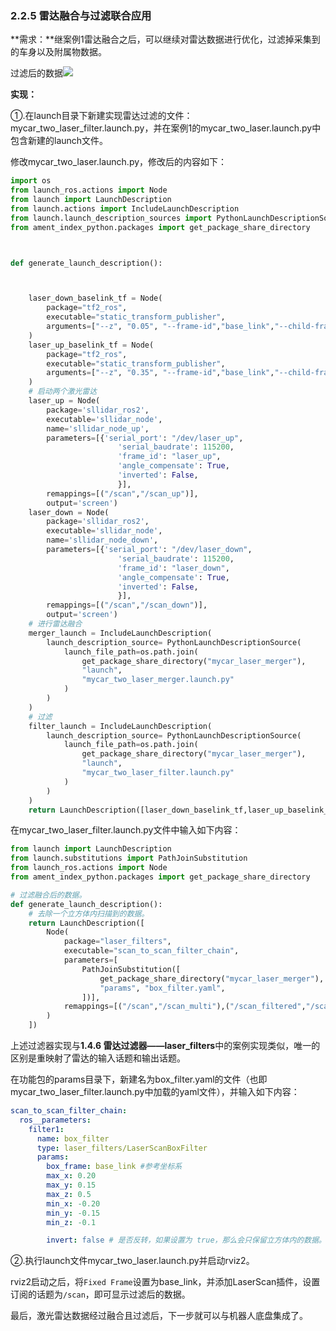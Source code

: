 ### 2.2.5 雷达融合与过滤联合应用

**需求：**继案例1雷达融合之后，可以继续对雷达数据进行优化，过滤掉采集到的车身以及附属物数据。

过滤后的数据![](/assets/1.4.7_04雷达融合后过滤.PNG)

**实现：**

①.在launch目录下新建实现雷达过滤的文件：mycar\_two\_laser\_filter.launch.py，并在案例1的mycar\_two\_laser.launch.py中包含新建的launch文件。

修改mycar\_two\_laser.launch.py，修改后的内容如下：

```py
import os
from launch_ros.actions import Node
from launch import LaunchDescription
from launch.actions import IncludeLaunchDescription
from launch.launch_description_sources import PythonLaunchDescriptionSource
from ament_index_python.packages import get_package_share_directory



def generate_launch_description():



    laser_down_baselink_tf = Node(
        package="tf2_ros",
        executable="static_transform_publisher",
        arguments=["--z", "0.05", "--frame-id","base_link","--child-frame-id","laser_down"]
    )
    laser_up_baselink_tf = Node(
        package="tf2_ros",
        executable="static_transform_publisher",
        arguments=["--z", "0.35", "--frame-id","base_link","--child-frame-id","laser_up"]
    )
    # 启动两个激光雷达
    laser_up = Node(
        package='sllidar_ros2',
        executable='sllidar_node',
        name='sllidar_node_up',
        parameters=[{'serial_port': "/dev/laser_up", 
                        'serial_baudrate': 115200, 
                        'frame_id': "laser_up",
                        'angle_compensate': True,
                        'inverted': False,
                        }],
        remappings=[("/scan","/scan_up")],
        output='screen')
    laser_down = Node(
        package='sllidar_ros2',
        executable='sllidar_node',
        name='sllidar_node_down',
        parameters=[{'serial_port': "/dev/laser_down", 
                        'serial_baudrate': 115200, 
                        'frame_id': "laser_down",
                        'angle_compensate': True,
                        'inverted': False,
                        }],
        remappings=[("/scan","/scan_down")],
        output='screen')
    # 进行雷达融合
    merger_launch = IncludeLaunchDescription(
        launch_description_source= PythonLaunchDescriptionSource(
            launch_file_path=os.path.join(
                get_package_share_directory("mycar_laser_merger"),
                "launch",
                "mycar_two_laser_merger.launch.py"
            )
        )
    )
    # 过滤
    filter_launch = IncludeLaunchDescription(
        launch_description_source= PythonLaunchDescriptionSource(
            launch_file_path=os.path.join(
                get_package_share_directory("mycar_laser_merger"),
                "launch",
                "mycar_two_laser_filter.launch.py"
            )
        )
    )
    return LaunchDescription([laser_down_baselink_tf,laser_up_baselink_tf,laser_up,laser_down,merger_launch,filter_launch])
```

在mycar\_two\_laser\_filter.launch.py文件中输入如下内容：

```py
from launch import LaunchDescription
from launch.substitutions import PathJoinSubstitution
from launch_ros.actions import Node
from ament_index_python.packages import get_package_share_directory

# 过滤融合后的数据。
def generate_launch_description():
    # 去除一个立方体内扫描到的数据。
    return LaunchDescription([
        Node(
            package="laser_filters",
            executable="scan_to_scan_filter_chain",
            parameters=[
                PathJoinSubstitution([
                    get_package_share_directory("mycar_laser_merger"),
                    "params", "box_filter.yaml",
                ])],
            remappings=[("/scan","/scan_multi"),("/scan_filtered","/scan")],
        )
    ])
```

上述过滤器实现与**1.4.6 雷达过滤器——laser\_filters**中的案例实现类似，唯一的区别是重映射了雷达的输入话题和输出话题。

在功能包的params目录下，新建名为box\_filter.yaml的文件（也即mycar\_two\_laser\_filter.launch.py中加载的yaml文件），并输入如下内容：

```yaml
scan_to_scan_filter_chain:
  ros__parameters:
    filter1:
      name: box_filter
      type: laser_filters/LaserScanBoxFilter
      params:
        box_frame: base_link #参考坐标系
        max_x: 0.20
        max_y: 0.15
        max_z: 0.5
        min_x: -0.20
        min_y: -0.15
        min_z: -0.1

        invert: false # 是否反转，如果设置为 true，那么会只保留立方体内的数据。
```

②.执行launch文件mycar\_two\_laser.launch.py并启动rviz2。

rviz2启动之后，将`Fixed Frame`设置为base\_link，并添加LaserScan插件，设置订阅的话题为`/scan`，即可显示过滤后的数据。

最后，激光雷达数据经过融合且过滤后，下一步就可以与机器人底盘集成了。

